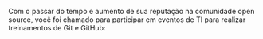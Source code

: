 Com o passar do tempo e aumento de sua reputação na comunidade open source, você foi chamado para 
participar em eventos de TI para realizar treinamentos de Git e GitHub:

